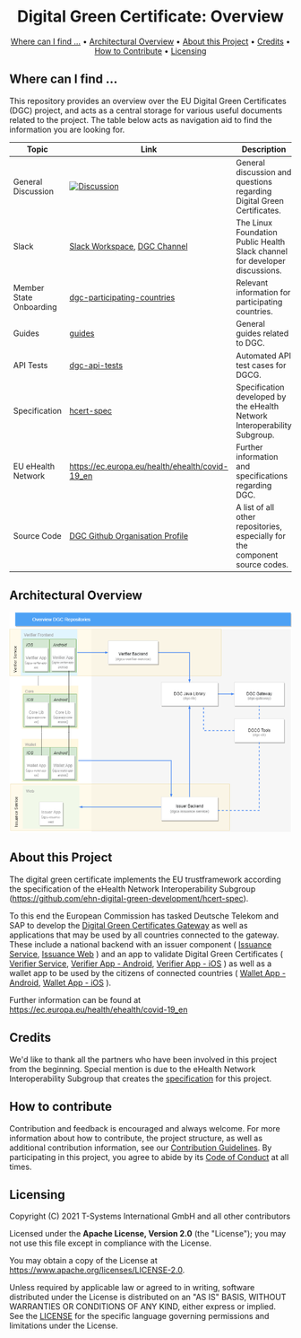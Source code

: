 <h1 align="center">
 Digital Green Certificate: Overview
</h1>

<p align="center">
    <a href="#where-can-i-find-">Where can I find ...</a> •
    <a href="#architectural-overview">Architectural Overview</a> •
    <a href="#about-this-project">About this Project</a> •
    <a href="#credits">Credits</a> •
    <a href="#how-to-contribute">How to Contribute</a> •
    <a href="#licensing">Licensing</a>
</p>

## Where can I find ... 

This repository provides an overview over the EU Digital Green Certificates (DGC) project, and acts as a central storage for various useful documents related to the project. The table below acts as navigation aid to find the information you are looking for.

| Topic                   | Link                                            | Description                                                                  |
|-------------------------|-------------------------------------------------|------------------------------------------------------------------------------|
| General Discussion      |  [![Discussion](https://img.shields.io/github/issues/eu-digital-green-certificates/dgc-overview?style=flat)](/../../issues) | General discussion and questions regarding Digital Green Certificates. |
| Slack                   | [Slack Workspace], [DGC Channel]                | The Linux Foundation Public Health Slack channel for developer discussions.  |
| Member State Onboarding | [dgc-participating-countries]                   | Relevant information for participating countries.                            |
| Guides                  | [guides]                                        | General guides related to DGC.                                               |
| API Tests               | [dgc-api-tests]                                 | Automated API test cases for DGCG.                                           |
| Specification           | [hcert-spec]                                    | Specification developed by the eHealth Network Interoperability Subgroup.    |
| EU eHealth Network      | https://ec.europa.eu/health/ehealth/covid-19_en | Further information and specifications regarding DGC.                        |
| Source Code             | [DGC Github Organisation Profile]               | A list of all other repositories, especially for the component source codes. |

<!--| Test Specifications     | [test-specifications]         | Contains specification for acceptance test on gateway-API and DGCA-E2E Tests.                                                             | Note: Disabled until files are provided -->

[dgc-participating-countries]: https://github.com/eu-digital-green-certificates/dgc-participating-countries
[onboarding checklist]: https://github.com/eu-digital-green-certificates/dgc-participating-countries/blob/main/gateway/OnboardingChecklist.md
[guides]: ./guides
[test-specifications]: ./test-specification
[dgc-api-tests]: https://github.com/eu-digital-green-certificates/dgc-api-tests
[hcert-spec]: https://github.com/ehn-digital-green-development/hcert-spec
[Slack Workspace]: https://lfpublichealth.slack.com
[DGC channel]: https://lfpublichealth.slack.com/archives/C01UZFNU3M0
[DGC Github Organisation Profile]: https://github.com/eu-digital-green-certificates

## Architectural Overview

![Architectural Overview](./images/OverviewDGC.png)

## About this Project

The digital green certificate implements the EU trustframework according the specification of the eHealth Network Interoperability Subgroup (https://github.com/ehn-digital-green-development/hcert-spec). 

To this end the European Commission has tasked Deutsche Telekom and SAP to develop the [Digital Green Certificates Gateway](https://github.com/eu-digital-green-certificates/dgc-gateway) as well as applications that may be used by all countries connected to the gateway. These include a national backend with an issuer component ( [Issuance Service](https://github.com/eu-digital-green-certificates/dgca-issuance-service), [Issuance Web](https://github.com/eu-digital-green-certificates/dgca-issuance-web) ) and an app to validate Digital Green Certificates ( [Verifier Service](https://github.com/eu-digital-green-certificates/dgca-verifier-service), [Verifier App - Android](https://github.com/eu-digital-green-certificates/dgca-verifier-app-android), [Verifier App - iOS](https://github.com/eu-digital-green-certificates/dgca-verifier-app-ios) ) as well as a wallet app to be used by the citizens of connected countries ( [Wallet App - Android](https://github.com/eu-digital-green-certificates/dgca-wallet-app-android), [Wallet App - iOS](https://github.com/eu-digital-green-certificates/dgca-wallet-app-ios) ).

Further information can be found at https://ec.europa.eu/health/ehealth/covid-19_en 

## Credits

We'd like to thank all the partners who have been involved in this project from the beginning. Special mention is due to the eHealth Network Interoperability Subgroup that creates the [specification](https://github.com/ehn-digital-green-development/hcert-spec) for this project. 


## How to contribute  

Contribution and feedback is encouraged and always welcome. For more information about how to contribute, the project structure, as well as additional contribution information, see our [Contribution Guidelines](./CONTRIBUTING.md). By participating in this project, you agree to abide by its [Code of Conduct](./CODE_OF_CONDUCT.md) at all times.

## Licensing

Copyright (C) 2021 T-Systems International GmbH and all other contributors

Licensed under the **Apache License, Version 2.0** (the "License"); you may not use this file except in compliance with the License.

You may obtain a copy of the License at https://www.apache.org/licenses/LICENSE-2.0.

Unless required by applicable law or agreed to in writing, software distributed under the License is distributed on an "AS IS" BASIS, WITHOUT WARRANTIES OR CONDITIONS OF ANY KIND, either express or implied. See the [LICENSE](./LICENSE) for the specific language governing permissions and limitations under the License.
